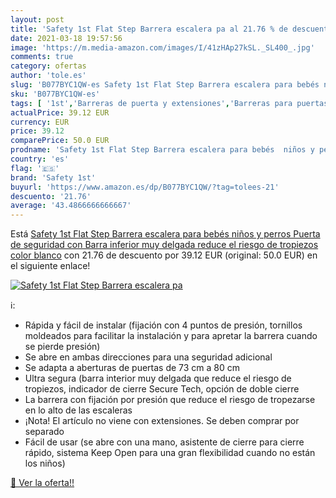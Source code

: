 ```yaml
---
layout: post
title: 'Safety 1st Flat Step Barrera escalera pa al 21.76 % de descuento'
date: 2021-03-18 19:57:56
image: 'https://m.media-amazon.com/images/I/41zHAp27kSL._SL400_.jpg'
comments: true
category: ofertas
author: 'tole.es'
slug: 'B077BYC1QW-es Safety 1st Flat Step Barrera escalera para bebés niños y...'
sku: 'B077BYC1QW-es'
tags: [ '1st','Barreras de puerta y extensiones','Barreras para puertas y escaleras','Bebé','Seguridad','bebés','safety','safety 1st', ]
actualPrice: 39.12 EUR
currency: EUR
price: 39.12
comparePrice: 50.0 EUR
prodname: 'Safety 1st Flat Step Barrera escalera para bebés  niños y perros  Puerta de seguridad con Barra inferior muy delgada reduce el riesgo de tropiezos  color blanco'
country: 'es'
flag: '🇪🇸'
brand: 'Safety 1st'
buyurl: 'https://www.amazon.es/dp/B077BYC1QW/?tag=tolees-21'
descuento: '21.76'
average: '43.4866666666667'
---
```


Está [Safety 1st Flat Step Barrera escalera para bebés  niños y perros  Puerta de seguridad con Barra inferior muy delgada reduce el riesgo de tropiezos  color blanco](https://www.amazon.es/dp/B077BYC1QW/?tag=tolees-21) con 21.76 de descuento por 39.12 EUR (original: 50.0 EUR) en el siguiente enlace!

[![Safety 1st Flat Step Barrera escalera pa](https://m.media-amazon.com/images/I/41zHAp27kSL._SL400_.jpg)](https://www.amazon.es/dp/B077BYC1QW/?tag=tolees-21)

ℹ️:

- Rápida y fácil de instalar (fijación con 4 puntos de presión, tornillos moldeados para facilitar la instalación y para apretar la barrera cuando se pierde presión)
- Se abre en ambas direcciones para una seguridad adicional
- Se adapta a aberturas de puertas de 73 cm a 80 cm
- Ultra segura (barra interior muy delgada que reduce el riesgo de tropiezos, indicador de cierre Secure Tech, opción de doble cierre
- La barrera con fijación por presión que reduce el riesgo de tropezarse en lo alto de las escaleras
- ¡Nota! El artículo no viene con extensiones. Se deben comprar por separado
- Fácil de usar (se abre con una mano, asistente de cierre para cierre rápido, sistema Keep Open para una gran flexibilidad cuando no están los niños)

[🛒 Ver la oferta!!](https://www.amazon.es/dp/B077BYC1QW/?tag=tolees-21)
